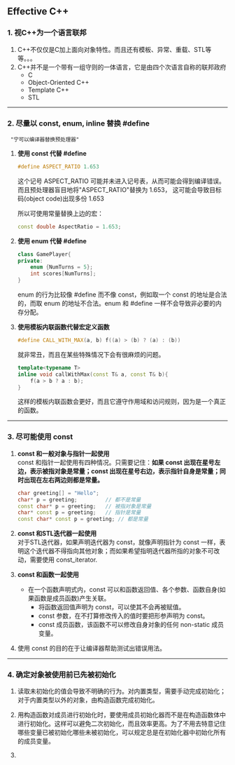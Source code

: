 
## Effective C++


### 1. 视C++为一个语言联邦
1. C++不仅仅是C加上面向对象特性。而且还有模板、异常、重载、STL等等。。。
2. C++并不是一个带有一组守则的一体语言，它是由四个次语言自称的联邦政府
    - C
    - Object-Oriented C++
    - Template C++
    - STL
---
### 2. 尽量以 const, enum, inline 替换 #define

     "宁可以编译器替换预处理器"
1. __使用 const 代替 #define__  
    ```cpp
    #define ASPECT_RATIO 1.653
    ```
    这个记号 ASPECT_RATIO 可能并未进入记号表，从而可能会得到编译错误。而且预处理器盲目地将"ASPECT_RATIO"替换为 1.653， 这可能会导致目标码(object code)出现多份 1.653
    
    所以可使用常量替换上边的宏：
    ```cpp
    const double AspectRatio = 1.653;
    ```

2. __使用 enum 代替 #define__
    ```cpp
    class GamePlayer{
    private:
        enum {NumTurns = 5};
        int scores[NumTurns];
    }
    ```
    enum 的行为比较像 #define 而不像 const，例如取一个 const 的地址是合法的，而取 enum 的地址不合法。enum 和 #define 一样不会导致非必要的内存分配。

3. __使用模板内联函数代替宏定义函数__
    ```cpp
    #define CALL_WITH_MAX(a, b) f((a) > (b) ? (a) : (b))
    ```
    就非常丑，而且在某些特殊情况下会有很麻烦的问题。
    ```cpp
    template<typename T>
    inline void callWithMax(const T& a, const T& b){
        f(a > b ? a : b);
    }
    ```
    这样的模板内联函数会更好，而且它遵守作用域和访问规则，因为是一个真正的函数。
---
### 3. 尽可能使用 const
1. __const 和一般对象与指针一起使用__  
 const 和指针一起使用有四种情况。只需要记住：__如果 const 出现在星号左边，表示被指对象是常量；const 出现在星号右边，表示指针自身是常量；同时出现在左右两边则都是常量。__
    ```cpp      
    char greeting[] = "Hello";
    char* p = greeting;         // 都不是常量
    const char* p = greeting;   // 被指对象是常量
    char* const p = greeting;   // 指针是常量
    const char* const p = greeting; // 都是常量
    ```

2. __const 和STL迭代器一起使用__  
    对于STL迭代器，如果声明迭代器为 const，就像声明指针为 const 一样，表明这个迭代器不得指向其他对象；而如果希望指明迭代器所指的对象不可改动，需要使用 const_iterator.

3. __const 和函数一起使用__  
    - 在一个函数声明式内，const 可以和函数返回值、各个参数、函数自身(如果函数是成员函数)产生关联。
        - 将函数返回值声明为 const，可以使其不会再被赋值。
        - const 参数，在不打算修改传入的值时要把形参声明为 const。
        - const 成员函数，该函数不可以修改自身对象的任何 non-static 成员变量。

4. 使用 const 的目的在于让编译器帮助测试出错误用法。

---
### 4. 确定对象被使用前已先被初始化

1. 读取未初始化的值会导致不明确的行为。对内置类型，需要手动完成初始化；对于内置类型以外的对象，由构造函数完成初始化。

2. 用构造函数对成员进行初始化时，要使用成员初始化器而不是在构造函数体中进行初始化。这样可以避免二次初始化，而且效率更高。为了不用去特意记住哪些变量已被初始化哪些未被初始化，可以规定总是在初始化器中初始化所有的成员变量。

3. 

